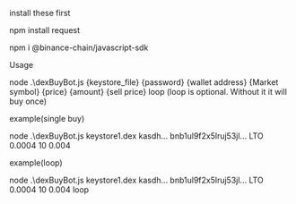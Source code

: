 install these first

npm install request

npm i @binance-chain/javascript-sdk


Usage

node .\dexBuyBot.js {keystore_file} {password} {wallet address} {Market symbol} {price} {amount} {sell price} loop (loop is optional. Without it it will buy once)

example(single buy)

node .\dexBuyBot.js keystore1.dex kasdh... bnb1ul9f2x5lruj53jl... LTO 0.0004 10 0.004

example(loop)

node .\dexBuyBot.js keystore1.dex kasdh... bnb1ul9f2x5lruj53jl... LTO 0.0004 10 0.004 loop
